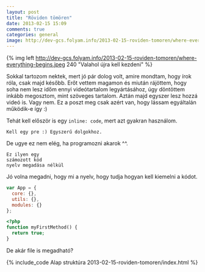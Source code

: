 ```yaml
---
layout: post
title: "Röviden tömören"
date: 2013-02-15 15:09
comments: true
categories: general
image: http://dev-gcs.folyam.info/2013-02-15-roviden-tomoren/where-everything-begins.jpeg
---
```


{% img left http://dev-gcs.folyam.info/2013-02-15-roviden-tomoren/where-everything-begins.jpeg 240 "Valahol újra kell kezdeni" %}

Sokkal tartozom nektek, mert jó pár dolog volt, amire mondtam, hogy írok róla, csak majd később.
Erőt vettem magamon és miután rájöttem, hogy soha nem lesz időm ennyi videótartalom legyártásához,
úgy döntöttem inkább megosztom, mint szöveges tartalom. Aztán majd egyszer lesz hozzá videó is. Vagy nem.
Ez a poszt meg csak azért van, hogy lássam egyáltalán működik-e így :)

Tehát kell először is egy `inline: code`, mert azt gyakran használom.

    Kell egy pre :) Egyszerű dolgokhoz.

De ugye ez nem elég, ha programozni akarok ^^.

<!--more-->

```
Ez ilyen egy
számozott kód
nyelv megadása nélkül
```

Jó volna megadni, hogy mi a nyelv, hogy tudja hogyan kell kiemelni a kódot.

``` javascript Egy egyszerű alap
var App = {
  core: {},
  utils: {},
  modules: {}
};
```

``` php Simán egy funkció, ami kvázi semmit se csinál
<?php
function myFirstMethod() {
  return true;
}
```

De akár file is megadható?

{% include_code Alap struktúra 2013-02-15-roviden-tomoren/index.html %}
